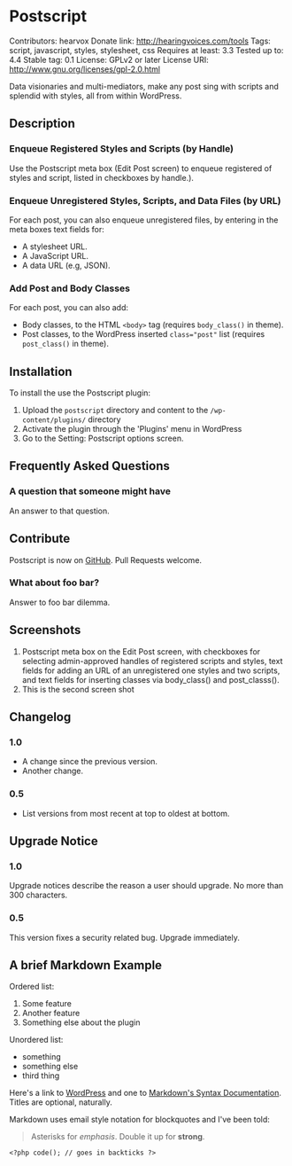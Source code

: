 # Postscript
Contributors: hearvox
Donate link: http://hearingvoices.com/tools
Tags: script, javascript, styles, stylesheet, css
Requires at least: 3.3
Tested up to: 4.4
Stable tag: 0.1
License: GPLv2 or later
License URI: http://www.gnu.org/licenses/gpl-2.0.html

Data visionaries and multi-mediators, make any post sing with scripts and splendid with styles, all from within WordPress.

## Description

### Enqueue Registered Styles and Scripts (by Handle)

Use the Postscript meta box (Edit Post screen) to enqueue registered of styles and script, listed in checkboxes by handle.).

### Enqueue Unregistered Styles, Scripts, and Data Files (by URL)

For each post, you can also enqueue unregistered files, by entering in the meta boxes text fields for:
* A stylesheet URL.
* A JavaScript URL.
* A data URL (e.g, JSON).

### Add Post and Body Classes

For each post, you can also add:
* Body classes, to the HTML `<body>` tag (requires `body_class()` in theme).
* Post classes, to the WordPress inserted `class="post"` list (requires `post_class()` in theme).

## Installation

To install the use the Postscript plugin:

1. Upload the `postscript` directory and content to the `/wp-content/plugins/` directory
1. Activate the plugin through the 'Plugins' menu in WordPress
1. Go to the Setting: Postscript options screen.

## Frequently Asked Questions

### A question that someone might have

An answer to that question.

## Contribute

Postscript is now on [GitHub](https://github.com/hearvox/postscript). Pull Requests welcome.

### What about foo bar?

Answer to foo bar dilemma.

## Screenshots

1. Postscript meta box on the Edit Post screen, with checkboxes for selecting admin-approved handles of registered scripts and styles, text fields for adding  an URL of an unregistered one styles and two scripts, and text fields for inserting classes via body_class() and post_classs().
2. This is the second screen shot

## Changelog

### 1.0
* A change since the previous version.
* Another change.

### 0.5
* List versions from most recent at top to oldest at bottom.

## Upgrade Notice

### 1.0
Upgrade notices describe the reason a user should upgrade.  No more than 300 characters.

### 0.5
This version fixes a security related bug.  Upgrade immediately.

## A brief Markdown Example

Ordered list:

1. Some feature
1. Another feature
1. Something else about the plugin

Unordered list:

* something
* something else
* third thing

Here's a link to [WordPress](http://wordpress.org/ "Your favorite software") and one to [Markdown's Syntax Documentation][markdown syntax].
Titles are optional, naturally.

[markdown syntax]: http://daringfireball.net/projects/markdown/syntax
            "Markdown is what the parser uses to process much of the readme file"

Markdown uses email style notation for blockquotes and I've been told:
> Asterisks for *emphasis*. Double it up  for **strong**.

`<?php code(); // goes in backticks ?>`
